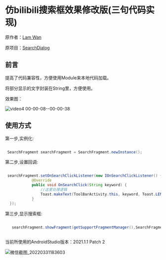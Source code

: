 # 仿bilibili搜索框效果修改版(三句代码实现)

原作者：[Lam Wan](https://github.com/wenwenwen888)

原项目：[SearchDialog](https://github.com/wenwenwen888/SearchDialog)

## 前言

提高了代码兼容性，方便使用Module来本地代码加载。

将部分显示的文字封装在String里，方便使用。

效果图：

![video4 00-00-08--00-00-38](https://user-images.githubusercontent.com/70384877/161034927-becc564a-3b48-41ed-9541-be69451c414d.gif)



## 使用方式

第一步,实例化:

````java

 SearchFragment searchFragment = SearchFragment.newInstance();
````

第二步,设置回调:

````java

 searchFragment.setOnSearchClickListener(new IOnSearchClickListener() {
            @Override
            public void OnSearchClick(String keyword) {
                //这里处理逻辑
                Toast.makeText(ToolBarActivity.this, keyword, Toast.LENGTH_SHORT).show();
            }
  });
````

第三步,显示搜索框:

````java

   searchFragment.showFragment(getSupportFragmentManager(),SearchFragment.TAG);.
  
````

当前所使用的AndroidStudio版本：2021.1.1 Patch 2

![微信截图_20220331183603](https://user-images.githubusercontent.com/70384877/161046818-0c0acc49-8158-4a6f-a82f-12859b6ad1b9.png)
